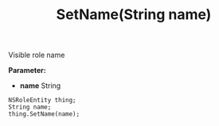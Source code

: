 ﻿---
uid: crmscript_ref_NSRoleEntity_SetName
title: SetName(String name)
intellisense: NSRoleEntity.SetName
keywords: NSRoleEntity, GetName
so.topic: reference
---

Visible role name

**Parameter:** 
 - **name** String

```crmscript
NSRoleEntity thing;
String name;
thing.SetName(name);
```

